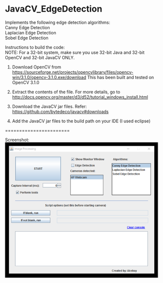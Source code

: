 JavaCV_EdgeDetection
====================

Implements the following edge detection algorithms:<br>
  Canny Edge Detection<br>
  Laplacian Edge Detection<br>
  Sobel Edge Detection<br>

Instructions to build the code:
<br>NOTE: For a 32-bit system, make sure you use 32-bit Java and 32-bit OpenCV and 32-bit JavaCV ONLY.

1. Download OpenCV from https://sourceforge.net/projects/opencvlibrary/files/opencv-win/3.1.0/opencv-3.1.0.exe/download
This has been built and tested on OpenCV 3.1.0

2. Extract the contents of the file. For more details, go to http://docs.opencv.org/master/d3/d52/tutorial_windows_install.html

3. Download the JavaCV jar files. Refer: https://github.com/bytedeco/javacv#downloads

4. Add the JavaCV jar files to the build path on your IDE (I used eclipse)

=======================

Screenshot:<br>
<img src="https://raw.githubusercontent.com/AkshayRaman/JavaCV_EdgeDetection/master/screenshots/screenshot1.PNG"/>
